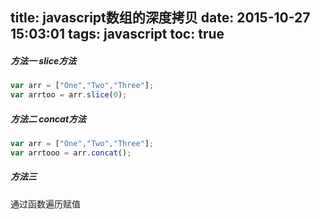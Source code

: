 title: javascript数组的深度拷贝
date: 2015-10-27 15:03:01
tags: javascript
toc: true
---
##### 方法一 slice方法
```javascript
var arr = ["One","Two","Three"];
var arrtoo = arr.slice(0);
```
##### 方法二 concat方法
```javascript
var arr = ["One","Two","Three"];
var arrtooo = arr.concat();
```
##### 方法三
通过函数遍历赋值